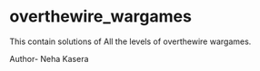 # overthewire_wargames
This contain solutions of All the levels of overthewire wargames.

Author- Neha Kasera
